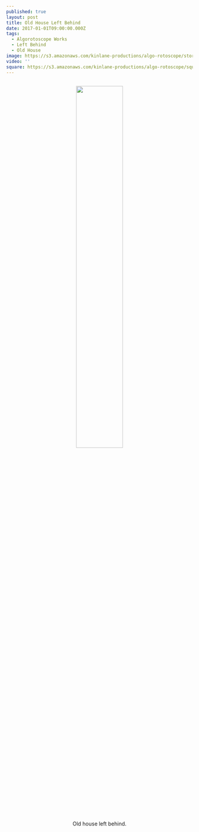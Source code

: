 ```yaml
---
published: true
layout: post
title: Old House Left Behind
date: 2017-01-01T09:00:00.000Z
tags:
  - Algorotoscope Works
  - Left Behind
  - Old House
image: https://s3.amazonaws.com/kinlane-productions/algo-rotoscope/stories/old-yellow-house.jpg
video: ''
square: https://s3.amazonaws.com/kinlane-productions/algo-rotoscope/square/old-yellow-house-square.jpg
---
```

<p align="center"><img src="{{ page.image }}" width="50%" style="padding: 15px;" /></p>
<center>Old house left behind.</center>

